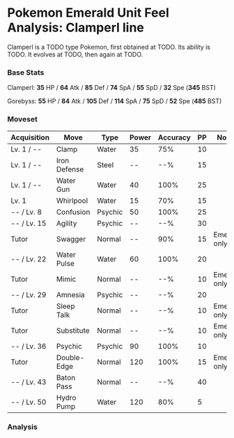 # Pokemon Emerald Unit Feel Analysis: Clamperl line

Clamperl is a TODO type Pokemon, first obtained at TODO. Its ability is TODO. It evolves at TODO, then again at TODO.

### Base Stats

Clamperl: **35** HP / **64** Atk / **85** Def / **74** SpA / **55** SpD / **32** Spe (**345** BST)

Gorebyss: **55** HP / **84** Atk / **105** Def / **114** SpA / **75** SpD / **52** Spe (**485** BST)

### Moveset

|Acquisition|Move        |Type   |Power|Accuracy|PP |Notes                    |
|---        |---         |---    |---  |---     |---|---                      |
|Lv. 1 / -- |Clamp       |Water  |35   |75%     |10 |                         |
|Lv. 1 / -- |Iron Defense|Steel  |--   |--%     |15 |                         |
|Lv. 1 / -- |Water Gun   |Water  |40   |100%    |25 |                         |
|Lv. 1      |Whirlpool   |Water  |15   |70%     |15 |                         |
|-- / Lv. 8 |Confusion   |Psychic|50   |100%    |25 |                         |
|-- / Lv. 15|Agility     |Psychic|--   |--%     |30 |                         |
|Tutor      |Swagger     |Normal |--   |90%     |15 |Emerald only             |
|-- / Lv. 22|Water Pulse |Water  |60   |100%    |20 |                         |
|Tutor      |Mimic       |Normal |--   |--%     |10 |Emerald only             |
|-- / Lv. 29|Amnesia     |Psychic|--   |--%     |20 |                         |
|Tutor      |Sleep Talk  |Normal |--   |--%     |10 |Emerald only             |
|Tutor      |Substitute  |Normal |--   |--%     |10 |Emerald only             |
|-- / Lv. 36|Psychic     |Psychic|90   |100%    |10 |                         |
|Tutor      |Double-Edge |Normal |120  |100%    |15 |Emerald only             |
|-- / Lv. 43|Baton Pass  |Normal |--   |--%     |40 |                         |
|-- / Lv. 50|Hydro Pump  |Water  |120  |80%     |5  |                         |

### Analysis